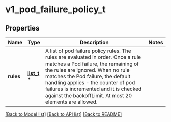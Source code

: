 # v1_pod_failure_policy_t

## Properties
Name | Type | Description | Notes
------------ | ------------- | ------------- | -------------
**rules** | [**list_t**](v1_pod_failure_policy_rule.md) \* | A list of pod failure policy rules. The rules are evaluated in order. Once a rule matches a Pod failure, the remaining of the rules are ignored. When no rule matches the Pod failure, the default handling applies - the counter of pod failures is incremented and it is checked against the backoffLimit. At most 20 elements are allowed. | 

[[Back to Model list]](../README.md#documentation-for-models) [[Back to API list]](../README.md#documentation-for-api-endpoints) [[Back to README]](../README.md)


